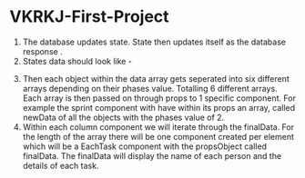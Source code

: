 # VKRKJ-First-Project
1) The database updates state. State then updates itself as the database response .
2) States data should look like -
<!-- [
  {
    "_id": 1,
    "details": "Wireframe",
    "person": "Vicki",
    "phases": "2"
  },
  {
    "_id": 2,
    "details": "Schema",
    "person": "Reuben",
    "phases": "2"
  },
  {
    "_id": 3,
    "details": "hello",
    "person": "goodbye",
    "phases": "1"
  },
  {
    "_id": 4,
    "details": "4th Object",
    "person": "Test",
    "phases": "4"
  }
] -->
3) Then each object within the data array gets seperated into six different arrays depending on their phases value. Totalling 6 different arrays. Each array is then passed on through props to 1 specific component. For example the sprint component with have within its props an array, called newData of all the objects with the phases value of 2.
4) Within each column component we will iterate through the finalData. For the length of the array there will be one component created per element which will be a EachTask component with the propsObject called finalData. The finalData will display the name of each person and the details of each task.
